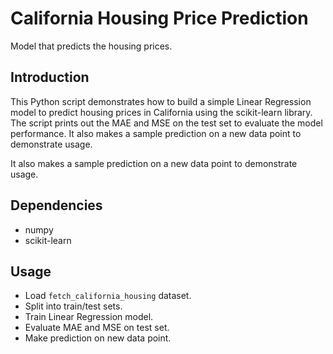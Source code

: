 # California Housing Price Prediction

Model that predicts the housing prices.

## Introduction

This Python script demonstrates how to build a simple Linear Regression model to predict housing prices in California using the scikit-learn library.
The script prints out the MAE and MSE on the test set to evaluate the model performance. It also makes a sample prediction on a new data point to demonstrate usage.

It also makes a sample prediction on a new data point to demonstrate usage.

## Dependencies

- numpy 
- scikit-learn

## Usage

- Load `fetch_california_housing` dataset.
- Split into train/test sets.
- Train Linear Regression model.
- Evaluate MAE and MSE on test set.
- Make prediction on new data point.


